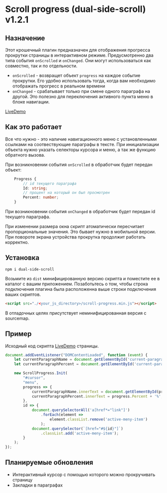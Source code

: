 # Scroll progress (dual-side-scroll) v1.2.1
## Назначение
Этот крошечный плагин предназначен для отображения прогресса прокрутки страницы в интерактивном режиме.
Предусмотренно два типа события `onScrolled` и `onChanged`. Они могут использоваться как совместно, так и по отдельности.

- `onScrolled` - возвращет объект `progress` на каждое событие прокрутки. Его удобно использовать тогда, когда вам необходимо отображать прогресс в реальном времени
- `onChanged` - срабатывает только при смене одного параграфа на другой. Это полезно для переключения активного пункта меню в блоке навигации.


[LiveDemo](https://eabrega.github.io/scroll-progress)

## Как это работает
Все что нужно - это наличие навигационного меню с установленными ссылками на соотвествующие параграфы в тексте.
При инициализации объекта нужно указать селекторы курсора и меню, а так же функцию обратного вызова. 

При возникновении события `onScrolled` в обработчик будет передан объект:
```typescript
    Progress {
        // id текущего параграфа
        Id: string;
        // процент на который он был просмотрен
        Percent: number;
    }
```
При возникновении события `onChanged` в обработчик будет передан id текущего параграфа.

При изменении размера окна скрипт атоматически пересчитает пропорциональные значения. Это бывает нужно в мобильной версии. При повороте экрана устройства прокрутка продолжит работать корректно.


## Установка

```
npm i dual-side-scroll
```

Возьмите из `dist` минифицированную версию скрипта и поместите ее в каталог с вашим приложением. 
Позаботьтесь о том, чтобы строка подключения плагина была расположенна выше строки подключения ваших скриптов.

```html 
<script src="./<your_js_directory>/scroll-progress.min.js"></script>
```

В отладочных целях присутствует неминифицированная версия с sourcemap.

## Пример

Исходный код скрипта [LiveDemo](https://eabrega.github.io/scroll-progress) страницы.
```javascript
document.addEventListener("DOMContentLoaded", function (event) {
    let currentParagraphName = document.getElementById('current-paragraph-name');
    let currentParagraphPercent = document.getElementById('current-paragraph-percent');

    new ScrollProgress.Init(
        "#cursor",
        "menu",
        progress => {
            currentParagraphName.innerText = document.getElementById(progress.Id).innerText;
            currentParagraphPercent.innerText = progress.Percent + '%';
        },
        id => {
            document.querySelectorAll('a[href*="link"]')
                .forEach(element => 
                    element.classList.remove('active-meny-item')
                );
            document.querySelector(`[href="#${id}"]`)
                .classList.add('active-meny-item');
        }
    );
});
```

## Планируемые обновления

* Интерактивный курсор с помощью которого можно прокручивать страницу
* Закладки в параграфах
